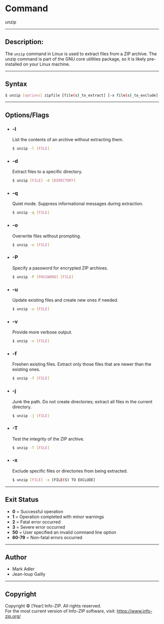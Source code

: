 # Command

unzip

---

## Description:

The `unzip` command in Linux is used to extract files from a ZIP archive. The unzip command is part of the GNU core utilities package, so it is likely pre-installed on your Linux machine.

---

## Syntax

```bash
$ unzip [options] zipfile [file(s)_to_extract] [-x file(s)_to_exclude]
```

---

## Options/Flags

- ### -l
  List the contents of an archive without extracting them.
  ```bash
  $ unzip -l [FILE]
  ```
- ### -d
  Extract files to a specific directory.
  ```bash
  $ unzip [FILE] -d [DIRECTORY]
  ```
- ### -q
  Quiet mode. Suppress informational messages during extraction.
  ```bash
  $ unzip -q [FILE]
  ```
- ### -o
  Overwrite files without prompting.
  ```bash
  $ unzip -o [FILE]
  ```
- ### -P
  Specify a password for encrypted ZIP archives.
  ```bash
  $ unzip -P [PASSWORD] [FILE]
  ```
- ### -u
  Update existing files and create new ones if needed.
  ```bash
  $ unzip -u [FILE]
  ```
- ### -v
  Provide more verbose output.
  ```bash
  $ unzip -v [FILE]
  ```
- ### -f
  Freshen existing files. Extract only those files that are newer than the existing ones.
  ```bash
  $ unzip -f [FILE]
  ```
- ### -j
  Junk the path. Do not create directories; extract all files in the current directory.
  ```bash
  $ unzip -j [FILE]
  ```
- ### -T
  Test the integrity of the ZIP archive.
  ```bash
  $ unzip -T [FILE]
  ```
- ### -x
  Exclude specific files or directories from being extracted.
  ```bash
  $ unzip [FILE] -x [FILE(S) TO EXCLUDE]
  ```

---

## Exit Status

- **0** = Successful operation
- **1** = Operation completed with minor warnings
- **2** = Fatal error occurred
- **3** = Severe error occurred
- **50** = User specified an invalid command line option
- **60-79** = Non-fatal errors occurred

---

## Author

- Mark Adler
- Jean-loup Gailly

---

## Copyright

Copyright © [Year] Info-ZIP. All rights reserved.<br/>
For the most current version of Info-ZIP software, visit: https://www.info-zip.org/
